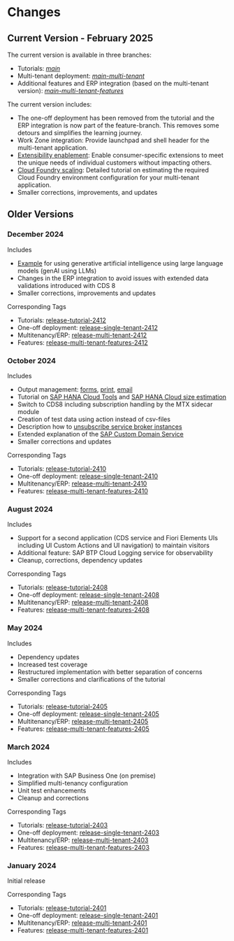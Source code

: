 # Changes

## Current Version - February 2025

The current version is available in three branches:
- Tutorials: [*main*](../../../)
- Multi-tenant deployment: [*main-multi-tenant*](../../../tree/main-multi-tenant)
- Additional features and ERP integration (based on the multi-tenant version): [*main-multi-tenant-features*](../../../tree/main-multi-tenant-features)

The current version includes:
- The one-off deployment has been removed from the tutorial and the ERP integration is now part of the feature-branch. This removes some detours and simplifies the learning journey.
- Work Zone integration: Provide launchpad and shell header for the multi-tenant application.
- [Extensibility enablement](50-Multi-Tenancy-Features-Tenant-Extensibility.md): Enable consumer-specific extensions to meet the unique needs of individual customers without impacting others.
- [Cloud Foundry scaling](28-CF-Environment-Scaling.md): Detailed tutorial on estimating the required Cloud Foundry environment configuration for your multi-tenant application.
- Smaller corrections, improvements, and updates

## Older Versions

### December 2024

Includes
- [Example](45-Multi-Tenancy-Features-GenAI.md) for using generative artificial intelligence using large language models (genAI using LLMs)
- Changes in the ERP integration to avoid issues with extended data validations introduced with CDS 8
- Smaller corrections, improvements and updates

Corresponding Tags
- Tutorials: [release-tutorial-2412](https://github.com/SAP-samples/partner-reference-application/releases/tag/release-tutorial-2412)
- One-off deployment: [release-single-tenant-2412](https://github.com/SAP-samples/partner-reference-application/releases/tag/release-single-tenant-2412)
- Multitenancy/ERP: [release-multi-tenant-2412](https://github.com/SAP-samples/partner-reference-application/releases/tag/release-multi-tenant-2412)
- Features: [release-multi-tenant-features-2412](https://github.com/SAP-samples/partner-reference-application/releases/tag/release-multi-tenant-features-2412)

### October 2024

Includes
- Output management: [forms](44a-Multi-Tenancy-Features-Forms.md), [print](44b-Multi-Tenancy-Features-Print.md), [email](44c-Multi-Tenancy-Features-EMail.md)
- Tutorial on [SAP HANA Cloud Tools](27-Hana-DB-Scaling.md#sap-hana-cloud-tools) and [SAP HANA Cloud size estimation](27-Hana-DB-Scaling.md)
- Switch to CDS8 including subscription handling by the MTX sidecar module
- Creation of test data using action instead of csv-files
- Description how to [unsubscribe service broker instances](42b-Multi-Tenancy-Provisioning-Service-Broker.md#unsubscribe-the-service-broker-in-a-consumer-sap-btp-subaccount)
- Extended explanation of the [SAP Custom Domain Service](24-Multi-Tenancy-Deployment.md#configure-the-application-subdomain-custom-domain)
- Smaller corrections and updates

Corresponding Tags
- Tutorials: [release-tutorial-2410](https://github.com/SAP-samples/partner-reference-application/releases/tag/release-tutorial-2410)
- One-off deployment: [release-single-tenant-2410](https://github.com/SAP-samples/partner-reference-application/releases/tag/release-single-tenant-2410)
- Multitenancy/ERP: [release-multi-tenant-2410](https://github.com/SAP-samples/partner-reference-application/releases/tag/release-multi-tenant-2410)
- Features: [release-multi-tenant-features-2410](https://github.com/SAP-samples/partner-reference-application/releases/tag/release-multi-tenant-features-2410)

### August 2024

Includes
- Support for a second application (CDS service and Fiori Elements UIs including UI Custom Actions and UI navigation) to maintain visitors
- Additional feature: SAP BTP Cloud Logging service for observability
- Cleanup, corrections, dependency updates

Corresponding Tags
- Tutorials: [release-tutorial-2408](https://github.com/SAP-samples/partner-reference-application/releases/tag/release-tutorial-2408)
- One-off deployment: [release-single-tenant-2408](https://github.com/SAP-samples/partner-reference-application/releases/tag/release-single-tenant-2408)
- Multitenancy/ERP: [release-multi-tenant-2408](https://github.com/SAP-samples/partner-reference-application/releases/tag/release-multi-tenant-2408)
- Features: [release-multi-tenant-features-2408](https://github.com/SAP-samples/partner-reference-application/releases/tag/release-multi-tenant-features-2408)

### May 2024

Includes
- Dependency updates
- Increased test coverage
- Restructured implementation with better separation of concerns
- Smaller corrections and clarifications of the tutorial

Corresponding Tags
- Tutorials: [release-tutorial-2405](https://github.com/SAP-samples/partner-reference-application/releases/tag/release-tutorial-2405)
- One-off deployment: [release-single-tenant-2405](https://github.com/SAP-samples/partner-reference-application/releases/tag/release-single-tenant-2405)
- Multitenancy/ERP: [release-multi-tenant-2405](https://github.com/SAP-samples/partner-reference-application/releases/tag/release-multi-tenant-2405)
- Features: [release-multi-tenant-features-2405](https://github.com/SAP-samples/partner-reference-application/releases/tag/release-multi-tenant-features-2405)

### March 2024

Includes
- Integration with SAP Business One (on premise)
- Simplified multi-tenancy configuration
- Unit test enhancements
- Cleanup and corrections

Corresponding Tags
- Tutorials: [release-tutorial-2403](https://github.com/SAP-samples/partner-reference-application/releases/tag/release-tutorial-2403)
- One-off deployment: [release-single-tenant-2403](https://github.com/SAP-samples/partner-reference-application/releases/tag/release-single-tenant-2403)
- Multitenancy/ERP: [release-multi-tenant-2403](https://github.com/SAP-samples/partner-reference-application/releases/tag/release-multi-tenant-2403)
- Features: [release-multi-tenant-features-2403](https://github.com/SAP-samples/partner-reference-application/releases/tag/release-multi-tenant-features-2403)

### January 2024
 
Initial release

Corresponding Tags
- Tutorials: [release-tutorial-2401](https://github.com/SAP-samples/partner-reference-application/releases/tag/release-tutorial-2401)
- One-off deployment: [release-single-tenant-2401](https://github.com/SAP-samples/partner-reference-application/releases/tag/release-single-tenant-2401)
- Multitenancy/ERP: [release-multi-tenant-2401](https://github.com/SAP-samples/partner-reference-application/releases/tag/release-multi-tenant-2401)
- Features: [release-multi-tenant-features-2401](https://github.com/SAP-samples/partner-reference-application/releases/tag/release-multi-tenant-features-2401)

